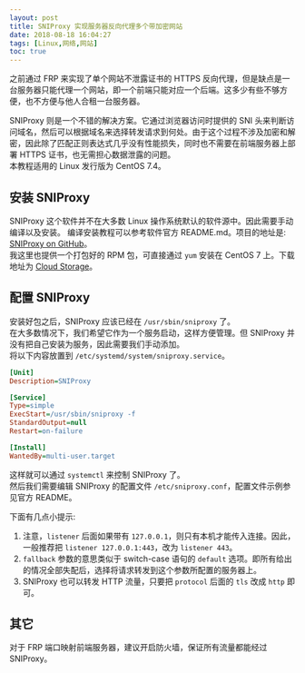 ```yaml
---
layout: post
title: SNIProxy 实现服务器反向代理多个带加密网站
date: 2018-08-18 16:04:27
tags: [Linux,网络,网站]
toc: true
---
```

之前通过 FRP 来实现了单个网站不泄露证书的 HTTPS 反向代理，但是缺点是一台服务器只能代理一个网站，即一个前端只能对应一个后端。这多少有些不够方便，也不方便与他人合租一台服务器。

SNIProxy 则是一个不错的解决方案。它通过浏览器访问时提供的 SNI 头来判断访问域名，然后可以根据域名来选择转发请求到何处。由于这个过程不涉及加密和解密，因此除了匹配正则表达式几乎没有性能损失，同时也不需要在前端服务器上部署 HTTPS 证书，也无需担心数据泄露的问题。  
本教程适用的 Linux 发行版为 CentOS 7.4。

## 安装 SNIProxy
SNIProxy 这个软件并不在大多数 Linux 操作系统默认的软件源中。因此需要手动编译以及安装。
编译安装教程可以参考软件官方 README.md。项目的地址是: [SNIProxy on GitHub](https://github.com/dlundquist/sniproxy)。  
我这里也提供一个打包好的 RPM 包，可直接通过 `yum` 安装在 CentOS 7 上。下载地址为 [Cloud Storage](https://cloud.imvictor.tech/s/b8WqDWsJcrbgfLQ)。  
## 配置 SNIProxy
安装好包之后，SNIProxy 应该已经在 `/usr/sbin/sniproxy` 了。  
在大多数情况下，我们希望它作为一个服务启动，这样方便管理。但 SNIProxy 并没有把自己安装为服务，因此需要我们手动添加。  
将以下内容放置到 `/etc/systemd/system/sniproxy.service`。
```ini
[Unit]
Description=SNIProxy

[Service]
Type=simple
ExecStart=/usr/sbin/sniproxy -f
StandardOutput=null
Restart=on-failure

[Install]
WantedBy=multi-user.target
```
这样就可以通过 `systemctl` 来控制 SNIProxy 了。  
然后我们需要编辑 SNIProxy 的配置文件 `/etc/sniproxy.conf`，配置文件示例参见官方 README。 

下面有几点小提示:
1. 注意，`listener` 后面如果带有 `127.0.0.1`，则只有本机才能传入连接。因此，一般推荐把 `listener 127.0.0.1:443`，改为 `listener 443`。 
2. `fallback` 参数的意思类似于 switch-case 语句的 `default` 选项。即所有给出的情况全部失配后，选择将请求转发到这个参数所配置的服务器上。
3. SNIProxy 也可以转发 HTTP 流量，只要把 `protocol` 后面的 `tls` 改成 `http` 即可。

## 其它
对于 FRP 端口映射前端服务器，建议开启防火墙，保证所有流量都能经过 SNIProxy。